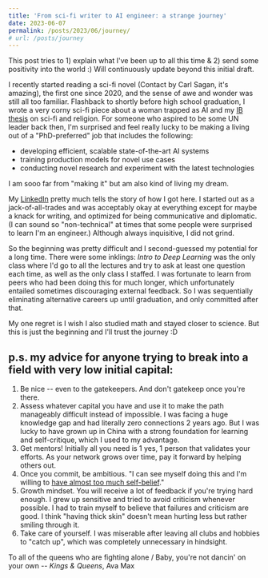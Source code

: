 ```yaml
---
title: 'From sci-fi writer to AI engineer: a strange journey'
date: 2023-06-07
permalink: /posts/2023/06/journey/
# url: /posts/journey
---
```

This post tries to 1) explain what I've been up to all this time & 2) send some positivity into the world :) Will continuously update beyond this initial draft.

I recently started reading a sci-fi novel (Contact by Carl Sagan, it's amazing), the first one since 2020, and the sense of awe and wonder was still all too familiar. Flashback to shortly before high school graduation, I wrote a very corny sci-fi piece about a woman trapped as AI and my [IB thesis](https://docs.google.com/document/d/1uQ_1Kn-7BNHuzPLhZ3iB0iwZb9esrRF_aMzJKcUW-Dk/edit?usp=sharing) on sci-fi and religion. For someone who aspired to be some UN leader back then, I'm surprised and feel really lucky to be making a living out of a "PhD-preferred" job that includes the following:
- developing efficient, scalable state-of-the-art AI systems
- training production models for novel use cases
- conducting novel research and experiment with the latest technologies

I am sooo far from "making it" but am also kind of living my dream.

My [LinkedIn](https://www.linkedin.com/in/anruigu/) pretty much tells the story of how I got here. I started out as a jack-of-all-trades and was acceptably okay at everything except for maybe a knack for writing, and optimized for being communicative and diplomatic. (I can sound so "non-technical" at times that some people were surprised to learn I'm an engineer.) Although always inquisitive, I did not grind.

So the beginning was pretty difficult and I second-guessed my potential for a long time. There were some inklings: *Intro to Deep Learning* was the only class where I'd go to all the lectures and try to ask at least one question each time, as well as the only class I staffed. I was fortunate to learn from peers who had been doing this for much longer, which unfortunately entailed sometimes discouraging external feedback. So I was sequentially eliminating alternative careers up until graduation, and only committed after that.

My one regret is I wish I also studied math and stayed closer to science. But this is just the beginning and I'll trust the journey :D

p.s. my advice for anyone trying to break into a field with very low initial capital:
---
1. Be nice -- even to the gatekeepers. And don't gatekeep once you're there.
2. Assess whatever capital you have and use it to make the path manageably difficult instead of impossible. I was facing a huge knowledge gap and had literally zero connections 2 years ago. But I was lucky to have grown up in China with a strong foundation for learning and self-critique, which I used to my advantage.
3. Get mentors! Initially all you need is 1 yes, 1 person that validates your efforts. As your network grows over time, pay it forward by helping others out.
4. Once you commit, be ambitious. "I can see myself doing this and I'm willing to [have almost too much self-belief](https://blog.samaltman.com/how-to-be-successful)."
5. Growth mindset. You will receive a lot of feedback if you're trying hard enough. I grew up sensitive and tried to avoid criticism whenever possible. I had to train myself to believe that failures and criticism are good. I think "having thick skin" doesn't mean hurting less but rather smiling through it.
6. Take care of yourself. I was miserable after leaving all clubs and hobbies to "catch up", which was completely unnecessary in hindsight.

To all of the queens who are fighting alone / Baby, you're not dancin' on your own -- *Kings & Queens*, Ava Max
